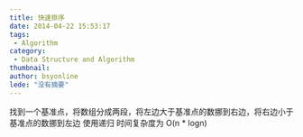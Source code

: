 ```yaml
---
title: 快速排序
date: 2014-04-22 15:53:17
tags:
 - Algorithm
category: 
 - Data Structure and Algorithm
thumbnail: 
author: bsyonline
lede: "没有摘要"
---
```


找到一个基准点，将数组分成两段，将左边大于基准点的数挪到右边，将右边小于基准点的数挪到左边
使用递归
时间复杂度为 O(n * logn)